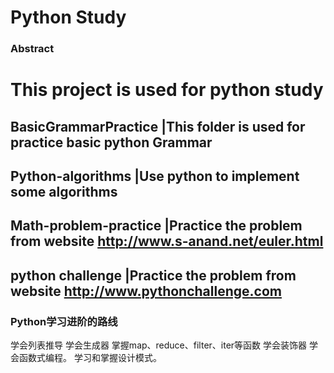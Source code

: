 Python Study
=====================

### Abstract
This project is used for python study
=============

BasicGrammarPractice     |This folder is used for practice basic python Grammar
-------------
Python-algorithms        |Use python to implement some algorithms
-------------
Math-problem-practice    |Practice the problem from website http://www.s-anand.net/euler.html 
-------------
python challenge         |Practice the problem from website http://www.pythonchallenge.com
-------------
### Python学习进阶的路线
学会列表推导
学会生成器
掌握map、reduce、filter、iter等函数
学会装饰器
学会函数式编程。
学习和掌握设计模式。